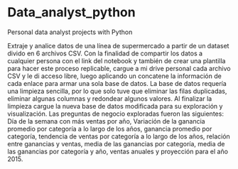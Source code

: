 # Data_analyst_python
Personal data analyst projects with Python


Extraje y analice datos de una línea de supermercado a partir de un dataset divido en 6 archivos CSV.  Con la finalidad de compartir los datos a cualquier persona con el link del notebook y también de crear una plantilla para hacer este proceso replicable, cargue a mi drive personal cada archivo CSV y le di acceso libre, luego aplicando un concatene la información de cada enlace para armar una sola base de datos. La base de datos requería una limpieza sencilla, por lo que solo tuve que eliminar las filas duplicadas, eliminar algunas columnas y redondear algunos valores. Al finalizar la limpieza cargue la nueva base de datos modificada para su exploración y visualización. 
Las preguntas de negocio exploradas fueron las siguientes: Día de la semana con más ventas por año, Variación de la ganancia promedio por categoría a lo largo de los años, ganancia promedio por categoría, tendencia de ventas por categoría a lo largo de los años, relación entre ganancias y ventas, media de las ganancias por categoría, media de las ganancias por categoría y año, ventas anuales y proyección para el año 2015. 

